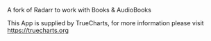 
A fork of Radarr to work with Books & AudioBooks

This App is supplied by TrueCharts, for more information please visit https://truecharts.org
